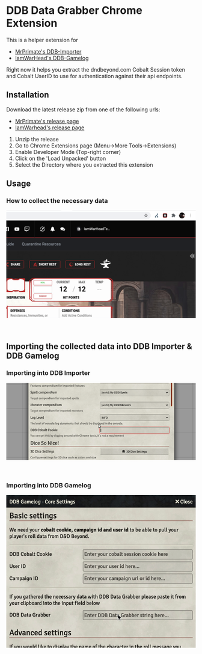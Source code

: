 # DDB Data Grabber Chrome Extension

This is a helper extension for 
- [MrPrimate's DDB-Importer](https://github.com/mrprimate/ddb-importer)
- [IamWarHead's DDB-Gamelog](https://github.com/iamwarhead/ddb-game-log)

Right now it helps you extract the dndbeyond.com Cobalt Session token and Cobalt UserID to use for authentication against their api endpoints.

## Installation

Download the latest release zip from one of the following urls:
- [MrPrimate's release page](https://github.com/MrPrimate/ddb-importer-chrome/releases)
- [IamWarhead's release page](https://github.com/IamWarHead/ddb-importer-chrome/releases)

1. Unzip the release
2. Go to Chrome Extensions page (Menu->More Tools->Extensions)
3. Enable Developer Mode (Top-right corner)
4. Click on the 'Load Unpacked' button
5. Select the Directory where you extracted this extension

## Usage

### How to collect the necessary data
![](docs/grabdata.gif)

&nbsp;


## Importing the collected data into DDB Importer & DDB Gamelog
### Importing into DDB Importer
![](docs/paste_cookie.gif) <!-- You should change this image -->

&nbsp;

### Importing into DDB Gamelog
![](docs/pasteData_gamelog.gif)